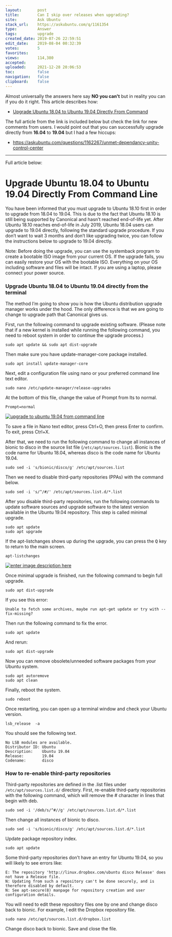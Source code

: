 ```yaml
---
layout:       post
title:        Can I skip over releases when upgrading?
site:         Ask Ubuntu
stack_url:    https://askubuntu.com/q/1161354
type:         Answer
tags:         upgrade
created_date: 2019-07-26 22:59:51
edit_date:    2019-08-04 00:32:39
votes:        5
favorites:    
views:        114,380
accepted:     
uploaded:     2021-12-28 20:06:53
toc:          false
navigation:   false
clipboard:    false
---
```


Almost universally the answers here say **NO you can't** but in reality you can if you do it right. This article describes how:

- [Upgrade Ubuntu 18.04 to Ubuntu 19.04 Directly From Command](https://www.linuxbabe.com/ubuntu/upgrade-ubuntu-18-04-to-ubuntu-19-04-directly-from-command-line)

The full article from the link is included below but check the link for new comments from users. I would point out that you can successfully upgrade directly from **16.04** to **19.04** but I had a few hiccups:

- https://askubuntu.com/questions/1162267/unmet-dependancy-unity-control-center


----------
Full article below:

# Upgrade Ubuntu 18.04 to Ubuntu 19.04 Directly From Command Line

You have been informed that you must upgrade to Ubuntu 18.10 first in order to upgrade from 18.04 to 19.04. This is due to the fact that Ubuntu 18.10 is still being supported by Canonical and hasn’t reached end-of-life yet. After Ubuntu 18.10 reaches end-of-life in July 2019, Ubuntu 18.04 users can upgrade to 19.04 directly, following the standard upgrade procedure. If you don’t want to wait 3 months and don’t like upgrading twice, you can follow the instructions below to upgrade to 19.04 directly.

Note:  Before doing the upgrade, you can use the systemback program to create a bootable ISO image from your current OS. If the upgrade fails, you can easily restore your OS with the bootable ISO. Everything on your OS including software and files will be intact.  If you are using a laptop, please connect your power source.

### Upgrade Ubuntu 18.04 to Ubuntu 19.04 directly from the terminal

The method I’m going to show you is how the Ubuntu distribution upgrade manager works under the hood. The only difference is that we are going to change to upgrade path that Canonical gives us.

First, run the following command to upgrade existing software. (Please note that if a new kernel is installed while running the following command, you need to reboot system in order to continue the upgrade process.)

``` 
sudo apt update && sudo apt dist-upgrade

```

Then make sure you have update-manager-core package installed.

``` 
sudo apt install update-manager-core

```

Next, edit a configuration file using nano or your preferred command line text editor.

``` 
sudo nano /etc/update-manager/release-upgrades

```

At the bottom of this file, change the value of Prompt from lts to normal.

``` 
Prompt=normal

```

[![upgrade to ubuntu 19.04 from command line][1]][1]

To save a file in Nano text editor, press Ctrl+O, then press Enter to confirm. To exit, press Ctrl+X.

After that, we need to run the following command to change all instances of bionic to disco in the source list file (`/etc/apt/sources.list`). Bionic is the code name for Ubuntu 18.04, whereas disco is the code name for Ubuntu 19.04.

``` 
sudo sed -i 's/bionic/disco/g' /etc/apt/sources.list

```

Then we need to disable third-party repositories (PPAs) with the command below.

``` 
sudo sed -i 's/^/#/' /etc/apt/sources.list.d/*.list

```

After you disable third-party repositories, run the following commands to update software sources and upgrade software to the latest version available in the Ubuntu 19.04 repository. This step is called minimal upgrade.

``` 
sudo apt update  
sudo apt upgrade  

```

If the apt-listchanges shows up during the upgrade, you can press the <kbd>Q</kbd> key to return to the main screen.

``` 
apt-listchanges  

```

[![enter image description here][2]][2]

Once minimal upgrade is finished, run the following command to begin full upgrade.

``` 
sudo apt dist-upgrade

```

If you see this error:

``` 
Unable to fetch some archives, maybe run apt-get update or try with --fix-missing?

```

Then run the following command to fix the error.

``` 
sudo apt update

```

And rerun:

``` 
sudo apt dist-upgrade

```

Now you can remove obsolete/unneeded software packages from your Ubuntu system.

``` 
sudo apt autoremove  
sudo apt clean  

```

Finally, reboot the system.

``` 
sudo reboot  

```

Once restarting, you can open up a terminal window and check your Ubuntu version.

``` 
lsb_release  -a

```

You should see the following text.

``` 
No LSB modules are available.
Distributor ID: Ubuntu
Description:    Ubuntu 19.04
Release:        19.04
Codename:       disco

```

### How to re-enable third-party repositories

Third-party repositories are defined in the .list files under `/etc/apt/sources.list.d/` directory. First, re-enable third-party repositories with the following command, which will remove the # character in lines that begin with deb.

``` 
sudo sed -i '/deb/s/^#//g' /etc/apt/sources.list.d/*.list

```

Then change all instances of bionic to disco.

``` 
sudo sed -i 's/bionic/disco/g' /etc/apt/sources.list.d/*.list

```

Update package repository index.

``` 
sudo apt update

```

Some third-party repositories don’t have an entry for Ubuntu 19.04, so you will likely to see errors like:

``` 
E: The repository 'http://linux.dropbox.com/ubuntu disco Release' does not have a Release file.
N: Updating from such a repository can't be done securely, and is therefore disabled by default.
N: See apt-secure(8) manpage for repository creation and user configuration details.

```

You will need to edit these repository files one by one and change disco back to bionic. For example, I edit the Dropbox repository file.

``` 
sudo nano /etc/apt/sources.list.d/dropbox.list

```

Change disco back to bionic. Save and close the file.


  [1]: https://i.stack.imgur.com/PnCid.png
  [2]: https://i.stack.imgur.com/9Lzou.png
